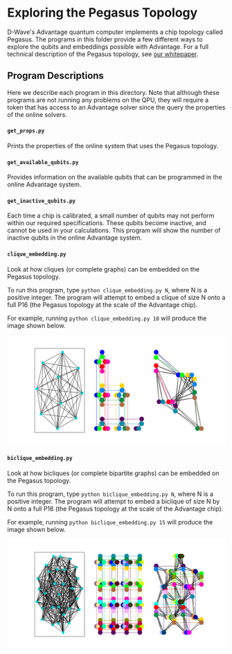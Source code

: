# Exploring the Pegasus Topology

D-Wave's Advantage quantum computer implements a chip topology called Pegasus.
The programs in this folder provide a few different ways to explore the qubits
and embeddings possible with Advantage.  For a full technical description of
the Pegasus topology, see [our whitepaper](https://dwavesys.com/sites/default/files/14-1049A-A_The_D-Wave_Advantage_System_An_Overview_0.pdf).

## Program Descriptions

Here we describe each program in this directory. Note that although these
programs are not running any problems on the QPU, they will require a token
that has access to an Advantage solver since the query the properties of the
online solvers.

#### `get_props.py`

Prints the properties of the online system that uses the Pegasus topology.

#### `get_available_qubits.py` 

Provides information on the available qubits that can be programmed in the
online Advantage system. 

#### `get_inactive_qubits.py` 

Each time a chip is calibrated, a small number of qubits may not perform within
our required specifications. These qubits become inactive, and cannot be used
in your calculations. This program will show the number of inactive qubits in
the online Advantage system.

#### `clique_embedding.py`

Look at how cliques (or complete graphs) can be embedded on the Pegasus
topology. 

To run this program, type `python clique_embedding.py N`, where N is a positive
integer. The program will attempt to embed a clique of size N onto a full P16
(the Pegasus topology at the scale of the Advantage chip).

For example, running `python clique_embedding.py 10` will produce the image
shown below.

![Example Output](readme_imgs/clique_embedding.png)

#### `biclique_embedding.py`

Look at how bicliques (or complete bipartite graphs) can be embedded on the
Pegasus topology.

To run this program, type `python biclique_embedding.py N`, where N is a
positive integer. The program will attempt to embed a biclique of size N by N
onto a full P16 (the Pegasus topology at the scale of the Advantage chip).

For example, running `python biclique_embedding.py 15` will produce the image
shown below.

![Example Output](readme_imgs/biclique_embedding.png)
